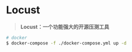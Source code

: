 # Locust

> **Locust：一个功能强大的开源压测工具**

```bash
# docker
$ docker-compose -f ./docker-compose.yml up -d
```
